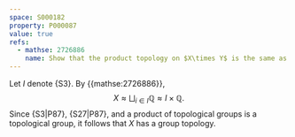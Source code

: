 ```yaml
---
space: S000182
property: P000087
value: true
refs:
  - mathse: 2726886
    name: Show that the product topology on $X\times Y$ is the same as the disjoint union topology on $\bigsqcup_{y\in Y}X$.
---
```


Let $I$ denote {S3}. By {{mathse:2726886}}, 
$$X \approx \bigsqcup_{i \in I} \mathbb{Q} \approx I \times \mathbb{Q}.$$
Since {S3|P87}, {S27|P87}, and a product of topological groups is a topological group, it follows that $X$ has a group topology.
